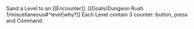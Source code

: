 Sand a Level to an [[Encounter]]. [[Goals/Dungeon Rush 1/miscellaneous#^level|why?]]
Each Level contain 3 counter: button, press and Command.

